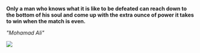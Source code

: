 **Only a man who knows what it is like to be defeated can reach down to the bottom of his soul and come up with the extra ounce of power it takes to win when the match is even.**

*"Mohamad Ali"*

![](https://api.nosense.lol/ghvc/?username=cdfrm)